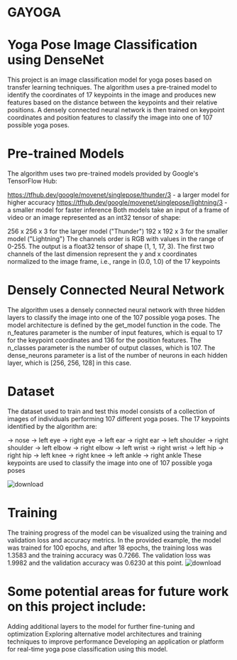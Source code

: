 # GAYOGA

# Yoga Pose Image Classification using DenseNet

This project is an image classification model for yoga poses based on transfer learning techniques. The algorithm uses a pre-trained model to identify the coordinates of 17 keypoints in the image and produces new features based on the distance between the keypoints and their relative positions. A densely connected neural network is then trained on keypoint coordinates and position features to classify the image into one of 107 possible yoga poses.

# Pre-trained Models

The algorithm uses two pre-trained models provided by Google's TensorFlow Hub:

https://tfhub.dev/google/movenet/singlepose/thunder/3 - a larger model for higher accuracy
https://tfhub.dev/google/movenet/singlepose/lightning/3  - a smaller model for faster inference
Both models take an input of a frame of video or an image represented as an int32 tensor of shape:

256 x 256 x 3 for the larger model ("Thunder")
192 x 192 x 3 for the smaller model ("Lightning")
The channels order is RGB with values in the range of 0-255. The output is a float32 tensor of shape (1, 1, 17, 3). The first two channels of the last dimension represent the y and x coordinates normalized to the image frame, i.e., range in (0.0, 1.0) of the 17 keypoints 

# Densely Connected Neural Network
The algorithm uses a densely connected neural network with three hidden layers to classify the image into one of the 107 possible yoga poses. The model architecture is defined by the get_model function in the code. The n_features parameter is the number of input features, which is equal to 17 for the keypoint coordinates and 136 for the position features. The n_classes parameter is the number of output classes, which is 107. The dense_neurons parameter is a list of the number of neurons in each hidden layer, which is [256, 256, 128] in this case.

# Dataset

The dataset used to train and test this model consists of a collection of images of individuals performing 107 different yoga poses. The 17 keypoints identified by the algorithm are:

-> nose
-> left eye
-> right eye
-> left ear
-> right ear
-> left shoulder
-> right shoulder
-> left elbow
-> right elbow
-> left wrist
-> right wrist
-> left hip
-> right hip
-> left knee
-> right knee
-> left ankle
-> right ankle
These keypoints are used to classify the image into one of 107 possible yoga poses

![download](https://user-images.githubusercontent.com/102585626/236807878-a7e55e04-f524-42ad-9101-f434af2620a2.png)

# Training

The training progress of the model can be visualized using the training and validation loss and accuracy metrics. In the provided example, the model was trained for 100 epochs, and after 18 epochs, the training loss was 1.3583 and the training accuracy was 0.7266. The validation loss was 1.9982 and the validation accuracy was 0.6230 at this point.
![download](https://user-images.githubusercontent.com/102585626/236808805-f535414b-360a-4c4c-b2b3-8f174d16d057.png)

# Some potential areas for future work on this project include:

Adding additional layers to the model for further fine-tuning and optimization
Exploring alternative model architectures and training techniques to improve performance
Developing an application or platform for real-time yoga pose classification using this model.
